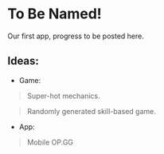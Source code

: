# To Be Named!
Our first app, progress to be posted here.

## Ideas: 

- Game: 
>Super-hot mechanics.

>Randomly generated skill-based game.

- App:
>Mobile OP.GG
